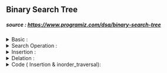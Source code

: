 ## Binary Search Tree 
##### source : https://www.programiz.com/dsa/binary-search-tree

<details>
  <summary> Basic : </summary>
  
  <br> 
  <img src="../../images/BST1.png">
     
  </details>
  
  <details>
  <summary> Search Operation : </summary>
  
  <br> 
  <img src="../../images/BST2.png">
     
  </details>
  
  <details>
  <summary> Insertion : </summary>
  
  <br> 
  <img src="../../images/BST3.png">
     
  </details>
  
  <details>
  <summary> Delation : </summary>
  
  <br> 
  <img src="../../images/BST5.png">
     
  </details>
  
<details>
  
  <summary> Code ( Insertion & inorder_traversal): </summary>
  
  <br> 
  
    ```

    #include<bits/stdc++.h>
    #define ll long long
    #define pb push_back
    #define fr(i,s,e) for(ll i=s;i<e;i++)
    #define rfr(i,e,s) for(ll i=e;i>=s;i--)
    #define nl  "\n"
    #define mod 1000000007
    #define fast ios_base::sync_with_stdio(0);cin.tie(NULL);cout.tie(NULL)
    using namespace std;

    struct node {
        ll val ;
        node *lf , *rig ;
    };

    node* insrt( node* nwnd , ll k ){

        if( nwnd == NULL ){
            node *temp = (node*) malloc(sizeof(node*)) ;
            temp->val = k ;
            temp->lf = temp->rig = NULL ;
            nwnd = temp ;
        }
        else {
            if ( k < nwnd->val )    nwnd->lf = insrt(nwnd->lf,k);
            else    nwnd->rig = insrt(nwnd->rig,k);
        }
        return nwnd ;
    }

    void trv(node* nd ){
        if (nd != NULL ){
            trv(nd->lf);
            cout << nd->val <<" "; 
            trv(nd->rig);
        }
    }


    int main(){

        ll n , x ;
        cin >> n ;
        node *root = NULL ;

        fr(i,0,n){
            cin >> x ;
            root = insrt(root,x);
        }

        trv(root);

    return 0 ;
    }

    ```
     
  </details>
  
